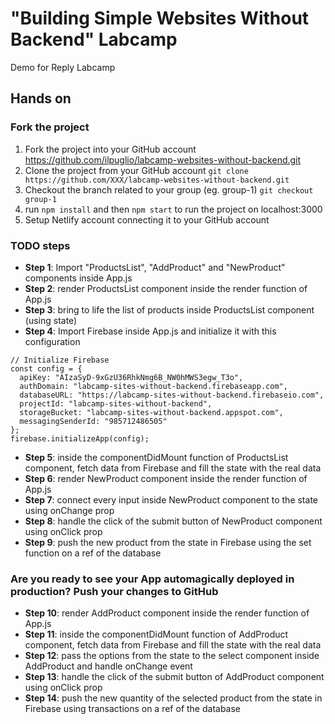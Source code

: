 # "Building Simple Websites Without Backend" Labcamp

Demo for Reply Labcamp

## Hands on

### Fork the project

1. Fork the project into your GitHub account https://github.com/ilpuglio/labcamp-websites-without-backend.git
2. Clone the project from your GitHub account `git clone https://github.com/XXX/labcamp-websites-without-backend.git`
3. Checkout the branch related to your group (eg. group-1) `git checkout group-1`
4. run `npm install` and then `npm start` to run the project on localhost:3000
5. Setup Netlify account connecting it to your GitHub account

### TODO steps

- **Step 1**: Import "ProductsList", "AddProduct" and "NewProduct" components inside App.js
- **Step 2**: render ProductsList component inside the render function of App.js
- **Step 3**: bring to life the list of products inside ProductsList component (using state)
- **Step 4**: Import Firebase inside App.js and initialize it with this configuration

```
// Initialize Firebase
const config = {
  apiKey: "AIzaSyD-9xGzU36RhkNmg6B_NW0hMWS3egw_T3o",
  authDomain: "labcamp-sites-without-backend.firebaseapp.com",
  databaseURL: "https://labcamp-sites-without-backend.firebaseio.com",
  projectId: "labcamp-sites-without-backend",
  storageBucket: "labcamp-sites-without-backend.appspot.com",
  messagingSenderId: "985712486505"
};
firebase.initializeApp(config);
```

- **Step 5**: inside the componentDidMount function of ProductsList component, fetch data from Firebase and fill the state with the real data
- **Step 6**: render NewProduct component inside the render function of App.js
- **Step 7**: connect every input inside NewProduct component to the state using onChange prop
- **Step 8**: handle the click of the submit button of NewProduct component using onClick prop
- **Step 9**: push the new product from the state in Firebase using the set function on a ref of the database

### Are you ready to see your App automagically deployed in production? Push your changes to GitHub

- **Step 10**: render AddProduct component inside the render function of App.js
- **Step 11**: inside the componentDidMount function of AddProduct component, fetch data from Firebase and fill the state with the real data
- **Step 12**: pass the options from the state to the select component inside AddProduct and handle onChange event
- **Step 13**: handle the click of the submit button of AddProduct component using onClick prop
- **Step 14**: push the new quantity of the selected product from the state in Firebase using transactions on a ref of the database
